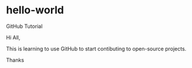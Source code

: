 # hello-world
GitHub Tutorial

Hi All,

This is learning to use GitHub to start contibuting to open-source projects.

Thanks
